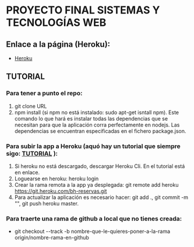 # PROYECTO FINAL SISTEMAS Y TECNOLOGÍAS WEB

## Enlace a la página (Heroku):

* [Heroku](https://bh-reservas.herokuapp.com/)

## TUTORIAL

### Para tener a punto el repo:
1. git clone URL
2. npm install (si npm no está instalado: sudo apt-get isntall npm). Este comando lo que hará es instalar todas las dependencias que se necesitan para que la aplicación corra perfectamente en nodejs. Las dependencias se encuentran especificadas en el fichero package.json.

### Para subir la app a Heroku (aquó hay un tutorial que siempre sigo: [TUTORIAL](https://devcenter.heroku.com/articles/getting-started-with-nodejs#introduction) ):
1. Si heroku no está descargado, descargar Heroku Cli. En el tutorial está en enlace. 
2. Loguearse en heroku: heroku login
3. Crear la rama remota a la app ya desplegada: git remote add heroku https://git.heroku.com/bh-reservas.git
4. Para actualizar la aplicación es necesario hacer:
 git add ., git commit -m "", git push heroku master.

### Para traerte una rama de github a local que no tienes creada:
* git checkout --track -b nombre-que-le-quieres-poner-a-la-rama origin/nombre-rama-en-github

